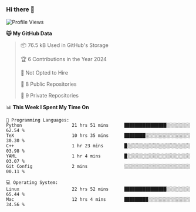 ### Hi there 👋

<!--
**huayuan4396/huayuan4396** is a ✨ _special_ ✨ repository because its `README.md` (this file) appears on your GitHub profile.

Here are some ideas to get you started:

- 🔭 I’m currently working on ...
- 🌱 I’m currently learning ...
- 👯 I’m looking to collaborate on ...
- 🤔 I’m looking for help with ...
- 💬 Ask me about ...
- 📫 How to reach me: ...
- 😄 Pronouns: ...
- ⚡ Fun fact: ...
-->

<!--START_SECTION:waka-->
![Profile Views](http://img.shields.io/badge/Profile%20Views-18-blue)

**🐱 My GitHub Data** 

> 📦 76.5 kB Used in GitHub's Storage 
 > 
> 🏆 6 Contributions in the Year 2024
 > 
> 🚫 Not Opted to Hire
 > 
> 📜 8 Public Repositories 
 > 
> 🔑 9 Private Repositories 
 > 
📊 **This Week I Spent My Time On** 

```text
💬 Programming Languages: 
Python                   21 hrs 51 mins      ████████████████░░░░░░░░░   62.54 % 
TeX                      10 hrs 35 mins      ████████░░░░░░░░░░░░░░░░░   30.30 % 
C++                      1 hr 23 mins        █░░░░░░░░░░░░░░░░░░░░░░░░   03.98 % 
YAML                     1 hr 4 mins         █░░░░░░░░░░░░░░░░░░░░░░░░   03.07 % 
Git Config               2 mins              ░░░░░░░░░░░░░░░░░░░░░░░░░   00.11 % 

💻 Operating System: 
Linux                    22 hrs 52 mins      ████████████████░░░░░░░░░   65.44 % 
Mac                      12 hrs 4 mins       █████████░░░░░░░░░░░░░░░░   34.56 % 
```


<!--END_SECTION:waka-->
